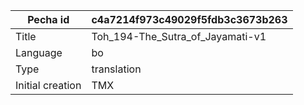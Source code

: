 |Pecha id | c4a7214f973c49029f5fdb3c3673b263
| --- | --- 
|Title | Toh_194-The_Sutra_of_Jayamati-v1 
|Language | bo
|Type | translation
|Initial creation | TMX
